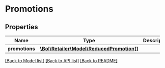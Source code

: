 # Promotions

## Properties
Name | Type | Description | Notes
------------ | ------------- | ------------- | -------------
**promotions** | [**\Bol\Retailer\Model\ReducedPromotion[]**](ReducedPromotion.md) |  | [optional] 

[[Back to Model list]](../../README.md#documentation-for-models) [[Back to API list]](../../README.md#documentation-for-api-endpoints) [[Back to README]](../../README.md)

